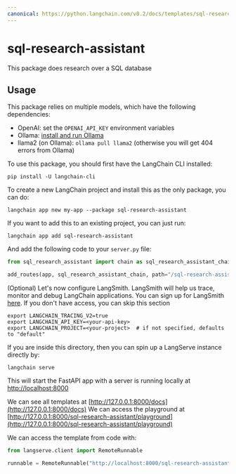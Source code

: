 ```yaml
---
canonical: https://python.langchain.com/v0.2/docs/templates/sql-research-assistant/
---
```


# sql-research-assistant

This package does research over a SQL database

## Usage

This package relies on multiple models, which have the following dependencies:

- OpenAI: set the `OPENAI_API_KEY` environment variables
- Ollama: [install and run Ollama](https://python.langchain.com/docs/integrations/chat/ollama)
- llama2 (on Ollama): `ollama pull llama2` (otherwise you will get 404 errors from Ollama)

To use this package, you should first have the LangChain CLI installed:

```shell
pip install -U langchain-cli
```

To create a new LangChain project and install this as the only package, you can do:

```shell
langchain app new my-app --package sql-research-assistant
```

If you want to add this to an existing project, you can just run:

```shell
langchain app add sql-research-assistant
```

And add the following code to your `server.py` file:
```python
from sql_research_assistant import chain as sql_research_assistant_chain

add_routes(app, sql_research_assistant_chain, path="/sql-research-assistant")
```

(Optional) Let's now configure LangSmith. 
LangSmith will help us trace, monitor and debug LangChain applications. 
You can sign up for LangSmith [here](https://smith.langchain.com/). 
If you don't have access, you can skip this section


```shell
export LANGCHAIN_TRACING_V2=true
export LANGCHAIN_API_KEY=<your-api-key>
export LANGCHAIN_PROJECT=<your-project>  # if not specified, defaults to "default"
```

If you are inside this directory, then you can spin up a LangServe instance directly by:

```shell
langchain serve
```

This will start the FastAPI app with a server is running locally at 
[http://localhost:8000](http://localhost:8000)

We can see all templates at [http://127.0.0.1:8000/docs](http://127.0.0.1:8000/docs)
We can access the playground at [http://127.0.0.1:8000/sql-research-assistant/playground](http://127.0.0.1:8000/sql-research-assistant/playground)  

We can access the template from code with:

```python
from langserve.client import RemoteRunnable

runnable = RemoteRunnable("http://localhost:8000/sql-research-assistant")
```